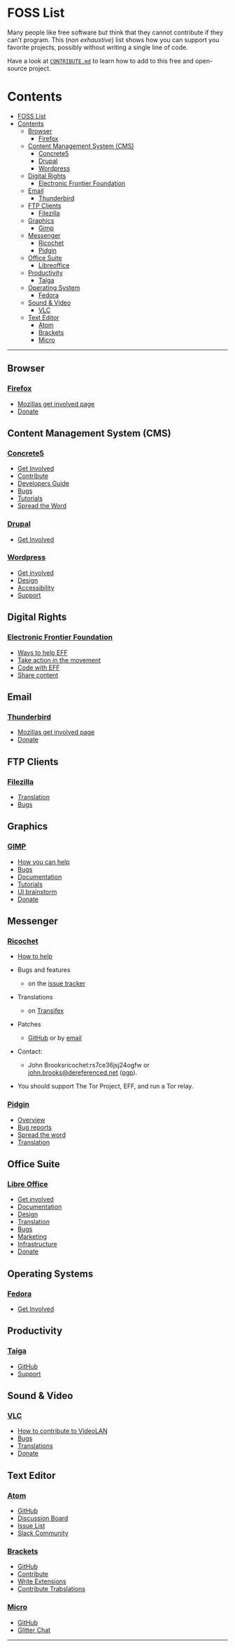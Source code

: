 # FOSS List

Many people like free software but think that they cannot contribute if they can't program. This (*non exhaustive*) list shows how you can support you favorite projects, possibly without writing a single line of code.

Have a look at [`CONTRIBUTE.md`](https://github.com/rivermont/foss-list/blob/master/CONTRIBUTE.md) to learn how to add to this free and open-source project.

# Contents

  - [FOSS List](#foss-list)
  - [Contents](#contents)
    - [Browser](#browser)
      - [Firefox](#firefox)
    - [Content Management System (CMS)](#content-management-system-cms)
      - [Concrete5](#concrete5)
      - [Drupal](#drupal)
      - [Wordpress](#wordpress)
    - [Digital Rights](#digital-rights)
      - [Electronic Frontier Foundation](#electronic-frontier-foundation)
    - [Email](#email)
      - [Thunderbird](#thunderbird)
    - [FTP Clients](#ftp-clients)
      - [Filezilla](#filezilla)
    - [Graphics](#graphics)
      - [Gimp](#gimp)
    - [Messenger](#messenger)
      - [Ricochet](#ricochet)
      - [Pidgin](#pidgin)
    - [Office Suite](#office-suite)
      - [Libreoffice](#libreoffice)
    - [Productivity](#productivity)
      - [Taiga](#taiga)
    - [Operating System](#operating-system)
      - [Fedora](#fedora)
    - [Sound & Video](#sound--video)
      - [VLC](#vlc)
    - [Text Editor](#text-editor)
      - [Atom](#atom)
      - [Brackets](#brackets)
      - [Micro](#micro)

---

## Browser

### [Firefox](https://www.mozilla.org/en-US/firefox/products/)

* [Mozillas get involved page](https://support.mozilla.org/en-US/get-involved)
* [Donate](https://donate.mozilla.org/en-US/)


## Content Management System (CMS)

### [Concrete5](https://www.concrete5.org/)

* [Get Involved](http://www.concrete5.org/developers)
* [Contribute](http://documentation.concrete5.org/contribute)
* [Developers Guide](http://documentation.concrete5.org/developers)
* [Bugs](https://www.concrete5.org/developers/bugs/5-7-5-9/)
* [Tutorials](http://documentation.concrete5.org/tutorials)
* [Spread the Word](https://www.concrete5.org/marketplace/swag)

### [Drupal](https://www.drupal.org/)

* [Get Involved](https://www.drupal.org/getting-involved)

### [Wordpress](https://wordpress.org/)

* [Get involved](https://make.wordpress.org/)
* [Design](https://make.wordpress.org/design)
* [Accessibility](https://make.wordpress.org/accessibility/)
* [Support](https://make.wordpress.org/support/)


## Digital Rights

### [Electronic Frontier Foundation](https://www.eff.org)

* [Ways to help EFF](https://www.eff.org/helpout)
* [Take action in the movement](https://act.eff.org/)
* [Code with EFF](https://www.eff.org/about/opportunities/volunteer/coding-with-eff)
* [Share content](https://www.eff.org/press)


## Email

### [Thunderbird](https://www.mozilla.org/en-US/thunderbird//)

* [Mozillas get involved page](https://support.mozilla.org/en-US/get-involved)
* [Donate](https://donate.mozilla.org/en-US/)


## FTP Clients

### [Filezilla](https://filezilla-project.org/)

* [Translation](https://filezilla-project.org/translations.php)
* [Bugs](https://trac.filezilla-project.org/)


## Graphics

### [GIMP](https://www.gimp.org/)

* [How you can help](https://www.gimp.org/develop/)
* [Bugs](https://www.gimp.org/bugs/)
* [Documentation](https://www.gimp.org/docs/)
* [Tutorials](https://www.gimp.org/tutorials/)
* [UI brainstorm](https://gimp-brainstorm.blogspot.de/)
* [Donate](https://www.gimp.org/donating/)


## Messenger

### [Ricochet](https://ricochet.im/)

* [How to help](https://ricochet.im/#how-to-help)

* Bugs and features
  * on the [issue tracker](https://github.com/ricochet-im/ricochet/issues)
* Translations
  * on [Transifex](https://www.transifex.com/projects/p/ricochet/) 
* Patches     
  * [GitHub](https://github.com/ricochet-im/ricochet) or by [email](john.brooks@dereferenced.net)
* Contact:    
  * John Brooksricochet:rs7ce36jsj24ogfw or john.brooks@dereferenced.net ([pgp](https://ricochet.im/john-brooks.asc)).
* You should support The Tor Project, EFF, and run a Tor relay.
  
### [Pidgin](https://pidgin.im/)

* [Overview](https://developer.pidgin.im/)
* [Bug reports](https://developer.pidgin.im/wiki/TipsForBugReports)
* [Spread the word](https://developer.pidgin.im/wiki/SpreadPidginAvatars)
* [Translation](https://developer.pidgin.im/wiki/TipsForTranslators)


## Office Suite

### [Libre Office](https://www.libreoffice.org/)

* [Get involved](https://www.libreoffice.org/community/get-involved/)
* [Documentation](https://www.libreoffice.org/community/get-involved/#docs)
* [Design](https://wiki.documentfoundation.org/Design)
* [Translation](https://www.libreoffice.org/community/localization/)
* [Bugs](https://www.libreoffice.org/community/get-involved/#qa)
* [Marketing](https://www.libreoffice.org/community/get-involved/#marketing)
* [Infrastructure](https://www.libreoffice.org/community/infrastructure/)
* [Donate](https://www.libreoffice.org/donate/)


## Operating Systems

### [Fedora](https://getfedora.org/)

* [Get Involved](https://fedoraproject.org/wiki/Join)


## Productivity

### [Taiga](https://taiga.io/)

* [GitHub](https://github.com/taigaio/)
* [Support](https://tree.taiga.io/support/)


## Sound & Video

### [VLC](https://www.videolan.org/vlc/)

* [How to contribute to VideoLAN](https://www.videolan.org/contribute.html)
* [Bugs](https://trac.videolan.org/vlc)
* [Translations](https://www.videolan.org/developers/i18n/transifex-howto.html)
* [Donate](https://www.videolan.org/contribute.html#money)


## Text Editor

### [Atom](https://atom.io/)

* [GitHub](https://github.com/atom/atom)
* [Discussion Board](https://github.com/atom/atom)
* [Issue List](https://github.com/atom/atom/issues)
* [Slack Community](http://atom-slack.herokuapp.com/)

### [Brackets](http://brackets.io/)

* [GitHub](https://github.com/adobe/brackets)
* [Contribute](http://brackets.io/contribute.html)
* [Write Extensions](https://github.com/adobe/brackets/wiki/How-to-Write-Extensions)
* [Contribute Trabslations](https://github.com/adobe/brackets/blob/master/src/nls/README.md)

### [Micro](https://micro-editor.github.io/index.html)

* [GitHub](https://github.com/zyedidia/micro)
* [Glitter Chat](https://gitter.im/zyedidia/micro)

---
